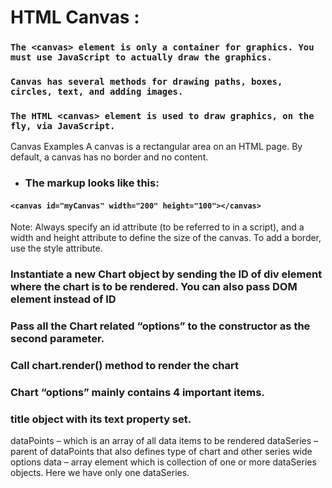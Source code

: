 #  HTML Canvas :

### `The <canvas> element is only a container for graphics. You must use JavaScript to actually draw the graphics.`

### `Canvas has several methods for drawing paths, boxes, circles, text, and adding images.`

### `The HTML <canvas> element is used to draw graphics, on the fly, via JavaScript.`

Canvas Examples
A canvas is a rectangular area on an HTML page. By default, a canvas has no border and no content.

* ### The markup looks like this:

#### `<canvas id="myCanvas" width="200" height="100"></canvas>`
Note: Always specify an id attribute (to be referred to in a script), and a width and height attribute to define the size of the canvas. To add a border, use the style attribute.


### Instantiate a new Chart object by sending the ID of div element where the chart is to be rendered. You can also pass DOM element instead of ID
### Pass all the Chart related “options” to the constructor as the second parameter.
### Call chart.render() method to render the chart
### Chart “options” mainly contains 4 important items.

### title object with its text property set.
dataPoints – which is an array of all data items to be rendered
dataSeries – parent of dataPoints that also defines type of chart and other series wide options
data – array element which is collection of one or more dataSeries objects. Here we have only one dataSeries.